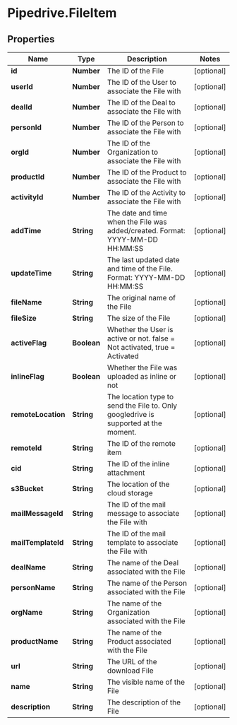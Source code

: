 # Pipedrive.FileItem

## Properties

Name | Type | Description | Notes
------------ | ------------- | ------------- | -------------
**id** | **Number** | The ID of the File | [optional] 
**userId** | **Number** | The ID of the User to associate the File with | [optional] 
**dealId** | **Number** | The ID of the Deal to associate the File with | [optional] 
**personId** | **Number** | The ID of the Person to associate the File with | [optional] 
**orgId** | **Number** | The ID of the Organization to associate the File with | [optional] 
**productId** | **Number** | The ID of the Product to associate the File with | [optional] 
**activityId** | **Number** | The ID of the Activity to associate the File with | [optional] 
**addTime** | **String** | The date and time when the File was added/created. Format: YYYY-MM-DD HH:MM:SS | [optional] 
**updateTime** | **String** | The last updated date and time of the File. Format: YYYY-MM-DD HH:MM:SS | [optional] 
**fileName** | **String** | The original name of the File | [optional] 
**fileSize** | **String** | The size of the File | [optional] 
**activeFlag** | **Boolean** | Whether the User is active or not. false &#x3D; Not activated, true &#x3D; Activated | [optional] 
**inlineFlag** | **Boolean** | Whether the File was uploaded as inline or not | [optional] 
**remoteLocation** | **String** | The location type to send the File to. Only googledrive is supported at the moment. | [optional] 
**remoteId** | **String** | The ID of the remote item | [optional] 
**cid** | **String** | The ID of the inline attachment | [optional] 
**s3Bucket** | **String** | The location of the cloud storage | [optional] 
**mailMessageId** | **String** | The ID of the mail message to associate the File with | [optional] 
**mailTemplateId** | **String** | The ID of the mail template to associate the File with | [optional] 
**dealName** | **String** | The name of the Deal associated with the File | [optional] 
**personName** | **String** | The name of the Person associated with the File | [optional] 
**orgName** | **String** | The name of the Organization associated with the File | [optional] 
**productName** | **String** | The name of the Product associated with the File | [optional] 
**url** | **String** | The URL of the download File | [optional] 
**name** | **String** | The visible name of the File | [optional] 
**description** | **String** | The description of the File | [optional] 


